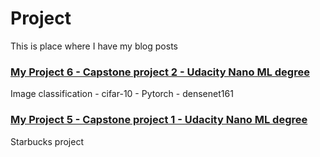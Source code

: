 # Project

This is place where I have my blog posts

### [My Project 6 - Capstone project 2 - Udacity Nano ML degree]()

Image classification - cifar-10 - Pytorch - densenet161

### [My Project 5 - Capstone project 1 - Udacity Nano ML degree]()

Starbucks project
